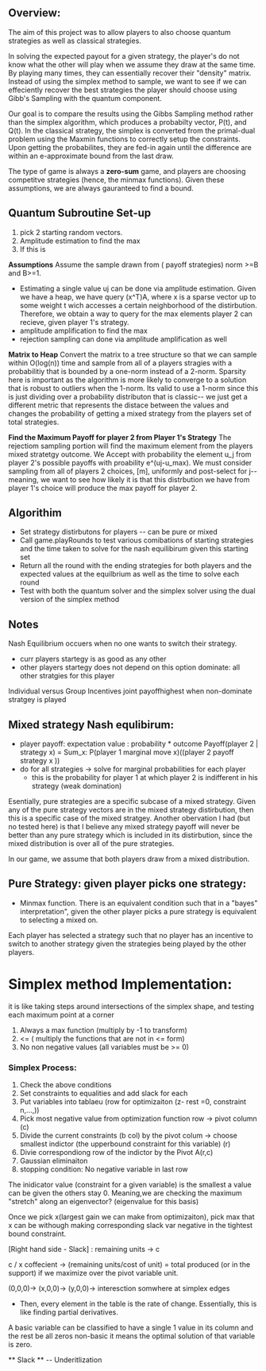## Overview:
The aim of this project was to allow players to also choose quantum strategies as well as classical strategies. 

In solving the expected payout for a given strategy, the player's do not know what the other will play when we assume they draw at the same time. By playing many times, they can essentially recover their "density" matrix. Instead of using the simplex method to sample, we want to see if we can effeciently recover the best strategies the player should choose using Gibb's Sampling with the quantum component. 

Our goal is to compare the results using the Gibbs Sampling method rather than the simplex algorithm, which produces a probabilty vector, P(t), and Q(t). In the classical strategy, the simplex is converted from the primal-dual problem using the Maxmin functions to correctly setup the constraints. Upon getting the probabilites, they are fed-in again until the difference are within an e-approximate bound from the last draw. 

The type of game is always a **zero-sum** game, and players are choosing competitve strategies (hence, the minmax functions). Given these assumptions, we are always gauranteed to find a bound. 


## Quantum Subroutine Set-up 
1. pick 2 starting random vectors.
2. Amplitude estimation to find the max 
3. If this is 

**Assumptions**
 Assume the sample drawn from ( payoff strategies) norm >=B and B>=1.
 - Estimating a single value uj can be done via amplitude estimation. Given we have a heap, we have query (x^T)A, where x is a sparse vector up to some weight t wich accesses a certain neighborhood of the distirbution. Therefore, we obtain a way to query for the max elements player 2 can recieve, given player 1's strategy.
 - amplitude amplification to find the max
 - rejection sampling can done via amplitude amplification as well

**Matrix to Heap**
Convert the matrix to a tree structure so that we can sample within O(log(n)) time and sample from all of a players stragies with
a probabilitiy that is bounded by a one-norm instead of a 2-norm. Sparsity here is important as the algorithm is more likely to converge to a solution that is robust to outliers when the 1-norm. Its valid to use a 1-norm since this is just dividing over a probability distributon that is classic-- we just get a different metric that represents the distace between the values and changes the probability of getting a mixed strategy from the players set of total strategies.

**Find the Maximum Payoff for player 2 from Player 1's Strategy**
The rejectiom sampling portion will find the maximum element from the players mixed stratetgy outcome. We Accept with probability the element u_j from player 2's possible payoffs with proability e^(uj-u_max). We must consider sampling from all of players 2 choices, [m], uniformly and post-select for j-- meaning, we want to see how likely it is that this distrbution we have from player 1's choice will produce the max payoff for player 2.


## Algorithim
- Set strategy distirbutons for players -- can be pure or mixed
- Call game.playRounds to test various comibations of starting strategies and the time taken to solve for the nash equilibirum given this starting set
- Return all the round with the ending strategies for both players and the expected values at the equilbrium as well as the time to solve each round
- Test with both the quantum solver and the simplex solver using the dual version of the simplex method


## Notes
Nash Equilibrium occuers when no one wants to switch their strategy.
- curr players startegy is as good as any other 
- other players startegy does not depend on this option
dominate: all other stratgies for this player

Individual versus Group Incentives
joint payoffhighest when non-dominate stratgey is played

## Mixed strategy Nash equlibirum:
- player payoff: expectation value : probability * outcome
Payoff(player 2 | strategy x) = Sum_x: P(player 1 marginal move x)((player 2 payoff strategy x ))
- do for all strategies -> solve for marginal probabilities for each player
    - this is the probability for player 1  at which player 2 is indifferent in his strategy (weak domination)

Esentially, pure strategies are a specific subcase of a mixed strategy. Given any of the pure strategy vectors are in the mixed strategy distirbution, then this is a specific case of the mixed stratgey. Another obervation I had (but no tested here) is that I believe any mixed strategy payoff will never be better than any pure strategy which is included in its distirbution, since the mixed distribution is over all of the pure strategies. 

In our game, we assume that both players draw from a mixed distribution.

## Pure Strategy: given player picks one strategy:
- Minmax function. There is an equivalent condition such that in a "bayes" interpretation", given the other player picks a pure strategy is equivalent to selecting a mixed on. 

Each player has selected a strategy such that no player has an incentive to switch to another strategy given the strategies being played by the other players.

# Simplex method Implementation:
it is like taking steps around intersections of the simplex shape, and testing each maximum point at a corner
1. Always a max function (multiply by -1 to transform)
2. <= ( multiply the functions that are not in <= form)
3. No non negative values (all variables must be >= 0)

### Simplex Process:
1. Check the above conditions
2. Set constraints to equalities and add slack for each
3. Put variables into tablaeu (row for optimizaiton (z- rest =0, constraint n,...,))
4. Pick most negative value from optimization function row -> pivot column (c)
5. Divide the current constraints (b col) by the pivot colum -> choose smallest indictor (the upperbound constraint for this variable) (r)
6. Divie correspondiong row of the indictor by the Pivot A(r,c)
7. Gaussian eliminaiton
8. stopping condition: No negative variable in last row

The inidicator value (constraint for a given variable) is the smallest a value can be given the others stay 0. Meaning,we are checking the maximum "stretch" along an eigenvector? (eigenvalue for this basis)

Once we pick x(largest gain we can make from optimizaiton), pick max that x can be withough making corresponding slack var negative
in the tightest bound constraint.

[Right hand side - Slack] : remaining units -> c

c / x coffecient -> (remaining units/cost of unit) = total produced (or in the support) if we maximize over the pivot variable unit.

(0,0,0)-> (x,0,0)-> (y,0,0)-> interesction somwhere at simplex edges
- Then, every element in the table is the rate of change. Essentially, this is like finding partial derivatives.


A basic variable can be classified to have a single 1 value in its column and the rest be all zeros
non-basic it means the optimal solution of that variable is zero. 

** Slack ** -- Underitlization 
